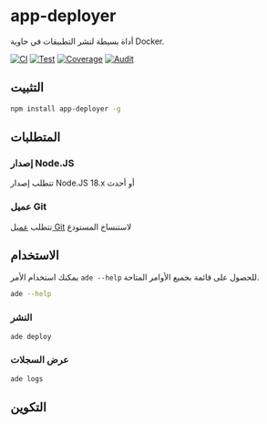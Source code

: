 # app-deployer

أداة بسيطة لنشر التطبيقات في حاوية Docker.

[![CI](https://github.com/sumor-cloud/app-deployer/actions/workflows/ci.yml/badge.svg)](https://github.com/sumor-cloud/app-deployer/actions/workflows/ci.yml)
[![Test](https://github.com/sumor-cloud/app-deployer/actions/workflows/ut.yml/badge.svg)](https://github.com/sumor-cloud/app-deployer/actions/workflows/ut.yml)
[![Coverage](https://github.com/sumor-cloud/app-deployer/actions/workflows/coverage.yml/badge.svg)](https://github.com/sumor-cloud/app-deployer/actions/workflows/coverage.yml)
[![Audit](https://github.com/sumor-cloud/app-deployer/actions/workflows/audit.yml/badge.svg)](https://github.com/sumor-cloud/app-deployer/actions/workflows/audit.yml)

## التثبيت

```bash
npm install app-deployer -g
```

## المتطلبات

### إصدار Node.JS

تتطلب إصدار Node.JS 18.x أو أحدث

### عميل Git

تتطلب [عميل Git](https://git-scm.com/) لاستنساخ المستودع

## الاستخدام

يمكنك استخدام الأمر `ade --help` للحصول على قائمة بجميع الأوامر المتاحة.

```bash
ade --help
```

### النشر

```bash
ade deploy
```

### عرض السجلات

```bash
ade logs
```

## التكوين
